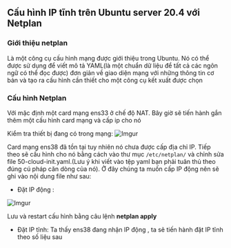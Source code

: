 ## Cấu hình IP tĩnh trên Ubuntu server 20.4 với Netplan

### Giới thiệu netplan
Là một công cụ cấu hình mạng được giới thiệu trong Ubuntu. Nó có thể được sử dụng để viết mô tả YAML(là một chuẩn dữ liệu để tất cả các ngôn ngữ có thể đọc được) đơn giản về giao diện mạng với những thông tin cơ bản và tạo ra cấu hình cần thiết cho một công cụ kết xuất được chọn

### Cấu hình Netplan
Với mặc định một card mạng ens33 ở chế độ NAT. Bây giờ sẽ tiến hành gắn thêm một cấu hình card mạng và cấp ip cho nó

Kiểm tra thiết bị đang có trong mạng:
![Imgur](https://i.imgur.com/K9xprvj.png)

Card mạng ens38 đã tồn tại tuy nhiên nó chưa được cấp địa chỉ IP. Tiếp theo sẽ cấu hình cho nó bằng cách vào thư mục `/etc/netplan/` và chỉnh sửa file 50-cloud-init.yaml.(Lưu ý khi viết vào tệp yaml bạn phải tuân thủ theo đúng cú pháp căn dòng của nó). Ở đây chúng ta muốn cấp IP động nên sẽ ghi vào nội dung file như sau:
  
 * Đặt IP động :

![Imgur](https://i.imgur.com/79dzlQH.png)

Lưu và restart cấu hình bằng câu lệnh **netplan apply**

 * Đặt IP tĩnh:
Ta thấy ens38 đang nhận IP động , ta sẽ tiến hành đặt IP tĩnh theo số liệu sau
